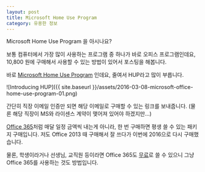 ```yaml
---
layout: post
title: Microsoft Home Use Program
category: 유용한 정보
---
```


<p class="message">
  Microsoft Home Use Program 을 아시나요?
</p>

보통 컴퓨터에서 가장 많이 사용하는 프로그램 중 하나가 바로 오피스 프로그램인데요,
10,800 원에 구매해서 사용할 수 있는 방법이 있어서 포스팅을 해봅니다.

바로 [Microsoft Home Use Program](www.microsofthup.com/) 인데요, 
줄여서 HUP라고 많이 부릅니다.

![Introducing HUP]({{ site.baseurl }}/assets/2016-03-08-microsoft-office-home-use-program-01.png)

간단히 직장 이메일 인증만 되면 해당 이메일로 구매할 수 있는 링크를 보내줍니다.
(물론 해당 직장이 MS와 라이센스 계약이 맺어져 있어야 하겠지만...)


[Office 365](https://products.office.com/ko-kr/office-365-home)처럼 매달 일정 금액씩 내는게 아니라, 
한 번 구매하면 평생 쓸 수 있는 패키지 구매입니다. 
저도 Office 2013 때 구매해서 잘 쓰다가 이번에 2016으로 다시 구매했습니다.

물론, 학생이라거나 선생님, 교직원 등이라면
 Office 365도 [무료](https://products.office.com/ko-kr/student/office-in-education)로 쓸 수 있으니
그냥 Office 365를 사용하는 것도 방법입니다.